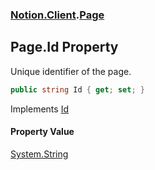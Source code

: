 ### [Notion.Client](Notion.Client.md 'Notion.Client').[Page](Notion.Client.Page.md 'Notion.Client.Page')

## Page.Id Property

Unique identifier of the page.

```csharp
public string Id { get; set; }
```

Implements [Id](https://docs.microsoft.com/en-us/dotnet/api/Notion.Client.IObject.Id 'Notion.Client.IObject.Id')

#### Property Value
[System.String](https://docs.microsoft.com/en-us/dotnet/api/System.String 'System.String')